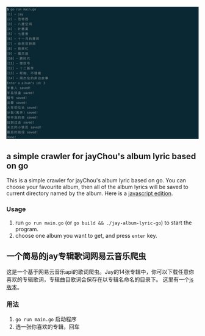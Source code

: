 ![screenshot](https://raw.githubusercontent.com/liuzy0404/jay-album-lyric-go/master/screenshot/jay-album-lyric-go.png)

## a simple crawler for jayChou's album lyric based on go

This is a simple crawler for jayChou's album lyric based on go. You can choose your favourite album, then all of the album lyrics will be saved to current directory named by the album.
Here is a [javascript edition](https://github.com/liuzy0404/jay-album-lyric).

### Usage
1. run `go run main.go` (or `go build && ./jay-album-lyric-go`) to start the program.
2. choose one album you want to get, and press `enter` key.

## 一个简易的jay专辑歌词网易云音乐爬虫

这是一个基于网易云音乐api的歌词爬虫。Jay的14张专辑中，你可以下载任意你喜欢的专辑歌词，专辑曲目歌词会保存在以专辑名命名的目录下。
这里有一个[js版本](https://github.com/liuzy0404/jay-album-lyric)。

### 用法
1. `go run main.go` 启动程序
2. 选一张你喜欢的专辑，回车